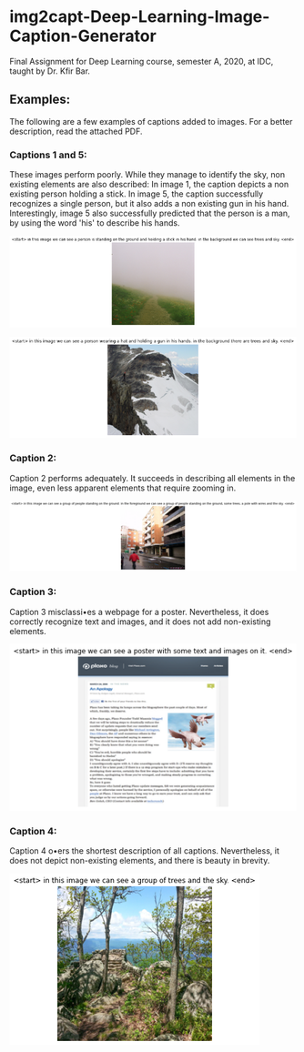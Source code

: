# img2capt-Deep-Learning-Image-Caption-Generator
Final Assignment for Deep Learning course, semester A, 2020, at IDC, taught by Dr. Kfir Bar.

## Examples:
The following are a few examples of captions added to images. For a better description, read the attached PDF.

### Captions 1 and 5:
These images perform poorly. While they manage to identify the sky, non existing elements are also described: In image 1, the caption depicts a non existing person holding a stick. In image 5, the caption successfully recognizes a single person, but it also adds a non existing gun in his hand. Interestingly, image 5 also successfully predicted that the person is a man, by using the word 'his' to describe his hands.

![plot](./pic-cap-1.png)

![plot](./pic-cap-5.png)

### Caption 2:
Caption 2 performs adequately. It succeeds in describing all elements in the image, even less apparent elements that require zooming in.

![plot](./pic-cap-2.png)

### Caption 3:
Caption 3 misclassi•es a webpage for a poster. Nevertheless, it does correctly recognize text and images, and it does not add non-existing elements.

![plot](./pic-cap-3.png)

### Caption 4:
Caption 4 o•ers the shortest description of all captions. Nevertheless, it does not depict non-existing elements, and there is beauty in brevity.

![plot](./pic-cap-4.png)
